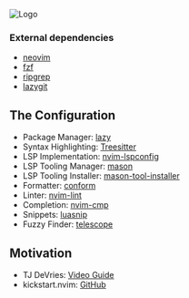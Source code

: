 ![Logo](https://raw.github.com/tanishqmanuja/static/main/banners/init.lua.png?maxAge=2592000)

### External dependencies

- [neovim](https://github.com/neovim/neovim)
- [fzf](https://github.com/junegunn/fzf)
- [ripgrep](https://github.com/BurntSushi/ripgrep)
- [lazygit](https://github.com/kdheepak/lazygit)

## The Configuration

- Package Manager: [lazy](https://github.com/folke/lazy.nvim)
- Syntax Highlighting: [Treesitter](https://github.com/nvim-treesitter/nvim-treesitter)
- LSP Implementation: [nvim-lspconfig](https://github.com/neovim/nvim-lspconfig)
- LSP Tooling Manager: [mason](https://github.com/williamboman/mason)
- LSP Tooling Installer: [mason-tool-installer](https://github.com/williamboman/mason-tool-installer)
- Formatter: [conform](https://github.com/stevearc/conform.nvim)
- Linter: [nvim-lint](https://github.com/mfussenegger/nvim-lint)
- Completion: [nvim-cmp](https://github.com/hrsh7th/nvim-cmp)
- Snippets: [luasnip](https://github.com/L3MON4D3/LuaSnip)
- Fuzzy Finder: [telescope](https://github.com/nvim-telescope/telescope.nvim)

## Motivation

- TJ DeVries: [Video Guide](https://youtu.be/m8C0Cq9Uv9o)
- kickstart.nvim: [GitHub](https://github.com/nvim-lua/kickstart.nvim)
